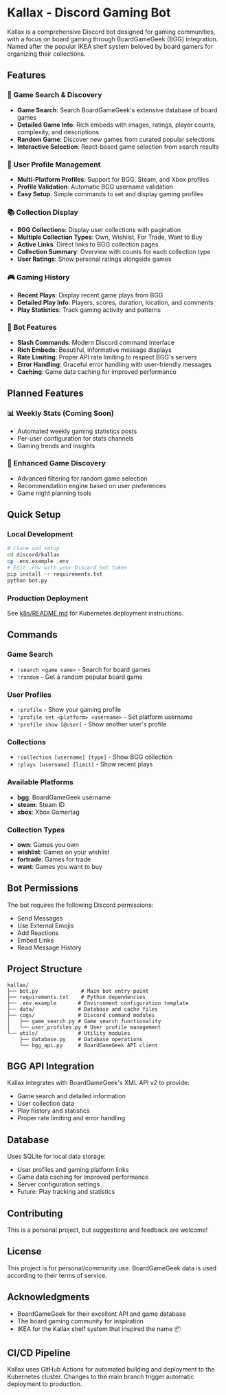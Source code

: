 # Kallax - Discord Gaming Bot

Kallax is a comprehensive Discord bot designed for gaming communities, with a focus on board gaming through BoardGameGeek (BGG) integration. Named after the popular IKEA shelf system beloved by board gamers for organizing their collections.

## Features

### 🎲 Game Search & Discovery
- **Game Search**: Search BoardGameGeek's extensive database of board games
- **Detailed Game Info**: Rich embeds with images, ratings, player counts, complexity, and descriptions
- **Random Game**: Discover new games from curated popular selections
- **Interactive Selection**: React-based game selection from search results

### 👤 User Profile Management
- **Multi-Platform Profiles**: Support for BGG, Steam, and Xbox profiles
- **Profile Validation**: Automatic BGG username validation
- **Easy Setup**: Simple commands to set and display gaming profiles

### 📚 Collection Display
- **BGG Collections**: Display user collections with pagination
- **Multiple Collection Types**: Own, Wishlist, For Trade, Want to Buy
- **Active Links**: Direct links to BGG collection pages
- **Collection Summary**: Overview with counts for each collection type
- **User Ratings**: Show personal ratings alongside games

### 🎮 Gaming History
- **Recent Plays**: Display recent game plays from BGG
- **Detailed Play Info**: Players, scores, duration, location, and comments
- **Play Statistics**: Track gaming activity and patterns

### 🤖 Bot Features
- **Slash Commands**: Modern Discord command interface
- **Rich Embeds**: Beautiful, informative message displays
- **Rate Limiting**: Proper API rate limiting to respect BGG's servers
- **Error Handling**: Graceful error handling with user-friendly messages
- **Caching**: Game data caching for improved performance

## Planned Features

### 📊 Weekly Stats (Coming Soon)
- Automated weekly gaming statistics posts
- Per-user configuration for stats channels
- Gaming trends and insights

### 🎯 Enhanced Game Discovery
- Advanced filtering for random game selection
- Recommendation engine based on user preferences
- Game night planning tools

## Quick Setup

### Local Development
```bash
# Clone and setup
cd discord/kallax
cp .env.example .env
# Edit .env with your Discord bot token
pip install -r requirements.txt
python bot.py
```

### Production Deployment
See [k8s/README.md](k8s/README.md) for Kubernetes deployment instructions.

## Commands

### Game Search
- `!search <game name>` - Search for board games
- `!random` - Get a random popular board game

### User Profiles  
- `!profile` - Show your gaming profile
- `!profile set <platform> <username>` - Set platform username
- `!profile show [@user]` - Show another user's profile

### Collections
- `!collection [username] [type]` - Show BGG collection
- `!plays [username] [limit]` - Show recent plays

### Available Platforms
- **bgg**: BoardGameGeek username
- **steam**: Steam ID
- **xbox**: Xbox Gamertag

### Collection Types
- **own**: Games you own
- **wishlist**: Games on your wishlist  
- **fortrade**: Games for trade
- **want**: Games you want to buy

## Bot Permissions

The bot requires the following Discord permissions:
- Send Messages
- Use External Emojis
- Add Reactions
- Embed Links
- Read Message History

## Project Structure

```
kallax/
├── bot.py              # Main bot entry point
├── requirements.txt    # Python dependencies
├── .env.example       # Environment configuration template
├── data/              # Database and cache files
├── cogs/              # Discord command modules
│   ├── game_search.py # Game search functionality
│   └── user_profiles.py # User profile management
└── utils/             # Utility modules
    ├── database.py    # Database operations
    └── bgg_api.py     # BoardGameGeek API client
```

## BGG API Integration

Kallax integrates with BoardGameGeek's XML API v2 to provide:
- Game search and detailed information
- User collection data
- Play history and statistics
- Proper rate limiting and error handling

## Database

Uses SQLite for local data storage:
- User profiles and gaming platform links
- Game data caching for improved performance
- Server configuration settings
- Future: Play tracking and statistics

## Contributing

This is a personal project, but suggestions and feedback are welcome!

## License

This project is for personal/community use. BoardGameGeek data is used according to their terms of service.

## Acknowledgments

- BoardGameGeek for their excellent API and game database
- The board gaming community for inspiration
- IKEA for the Kallax shelf system that inspired the name 📦


## CI/CD Pipeline

Kallax uses GitHub Actions for automated building and deployment to the Kubernetes cluster. Changes to the main branch trigger automatic deployment to production.

